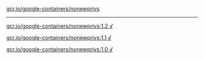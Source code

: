 [gcr.io/google-containers/nonewprivs](https://hub.docker.com/r/anjia0532/nonewprivs/tags/) 

----
[gcr.io/google-containers/nonewprivs:1.2 √](https://hub.docker.com/r/anjia0532/google-containers.nonewprivs/tags/)

[gcr.io/google-containers/nonewprivs:1.1 √](https://hub.docker.com/r/anjia0532/google-containers.nonewprivs/tags/)

[gcr.io/google-containers/nonewprivs:1.0 √](https://hub.docker.com/r/anjia0532/google-containers.nonewprivs/tags/)

